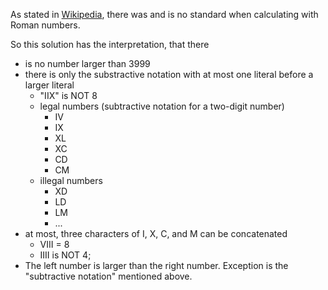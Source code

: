 As stated in [Wikipedia](https://en.wikipedia.org/wiki/Roman_numerals#Description), there was and is no standard when calculating with Roman numbers.

So this solution has the interpretation, that there 
- is no number larger than 3999
- there is only the substractive notation with at most one literal before a larger literal
	- "IIX" is NOT 8
	- legal numbers (subtractive notation for a two-digit number)
		- IV
		- IX
		- XL
		- XC
		- CD
		- CM
	- illegal numbers
		- XD
		- LD
		- LM
		- ...
- at most, three characters of I, X, C, and M can be concatenated
	- VIII = 8
	- IIII is NOT 4;
- The left number is larger than the right number. Exception is the "subtractive notation" mentioned above.